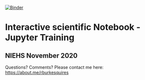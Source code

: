 [![Binder](https://mybinder.org/badge_logo.svg)](https://mybinder.org/v2/gh/burkesquires/jupyter_training_2020/HEAD?urlpath=lab/tree/ipynb)

# Interactive scientific Notebook - Jupyter Training

## NIEHS November 2020

Questions? Comments? Please contact me here: https://about.me/rburkesquires 
